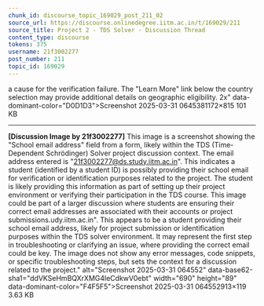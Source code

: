 ```yaml
---
chunk_id: discourse_topic_169029_post_211_02
source_url: https://discourse.onlinedegree.iitm.ac.in/t/169029/211
source_title: Project 2 - TDS Solver - Discussion Thread
content_type: discourse
tokens: 375
username: 21f3002277
post_number: 211
topic_id: 169029
---
```


 a cause for the verification failure. The "Learn More" link below the country selection may provide additional details on geographic eligibility. 2x" data-dominant-color="D0D1D3">Screenshot 2025-03-31 0645381172×815 101 KB

---

**[Discussion Image by 21f3002277]** This image is a screenshot showing the "School email address" field from a form, likely within the TDS (Time-Dependent Schrödinger) Solver project discussion context. The email address entered is "21f3002277@ds.study.iitm.ac.in". This indicates a student (identified by a student ID) is possibly providing their school email for verification or identification purposes related to the project. The student is likely providing this information as part of setting up their project environment or verifying their participation in the TDS course. This image could be part of a larger discussion where students are ensuring their correct email addresses are associated with their accounts or project submissions.udy.iitm.ac.in". This appears to be a student providing their school email address, likely for project submission or identification purposes within the TDS solver environment. It may represent the first step in troubleshooting or clarifying an issue, where providing the correct email could be key. The image does not show any error messages, code snippets, or specific troubleshooting steps, but sets the context for a discussion related to the project." alt="Screenshot 2025-03-31 064552" data-base62-sha1="ddVKSeHmBQXrXMG4leCdkwV0ebt" width="690" height="89" data-dominant-color="F4F5F5">Screenshot 2025-03-31 064552913×119 3.63 KB
